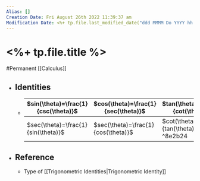 ```yaml
---
Alias: []
Creation Date: Fri August 26th 2022 11:39:37 am 
Modification Date: <%+ tp.file.last_modified_date("ddd MMMM Do YYYY hh:mm:ss a") %>
---
```

# <%+ tp.file.title %>
#Permanent [[Calculus]]

- ## Identities
	- $sin(\theta)=\frac{1}{csc(\theta)}$|$cos(\theta)=\frac{1}{sec(\theta)}$|$tan(\theta)=\frac{1}{cot(\theta)}$
	  ---|---|---
	  $sec(\theta)=\frac{1}{sin(\theta)}$|$sec(\theta)=\frac{1}{cos(\theta)}$|$cot(\theta)=\frac{1}{tan(\theta)}$ ^8e2b24
- ## Reference
	- Type of [[Trigonometric Identities|Trigonometric Identity]]